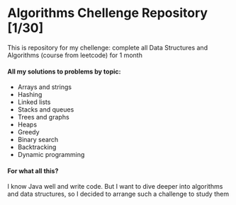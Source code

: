 # Algorithms Сhellenge Repository [1/30]

This is repository for my chellenge: complete all Data Structures and Algorithms (course from leetcode) for 1 month

#### All my solutions to problems by topic:

- Arrays and strings
- Hashing
- Linked lists
- Stacks and queues
- Trees and graphs
- Heaps
- Greedy
- Binary search
- Backtracking
- Dynamic programming

#### For what all this?

I know Java well and write code. But I want to dive deeper into algorithms and data structures, so I decided to arrange such a challenge to study them
